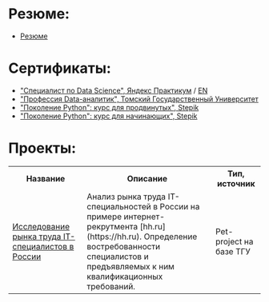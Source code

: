 # Резюме:
 - [Резюме](https://github.com/ArtemV0ronin/Main_page/blob/main/Voronin_Artem_CV.pdf)

# Сертификаты:
- ["Специалист по Data Science", Яндекс Практикум](https://github.com/ArtemV0ronin/Main_page/blob/main/Воронин%20Артем%20Александрович_20232ЦПДС00732.pdf) / [EN](https://github.com/ArtemV0ronin/Main_page/blob/main/Voronin%20Artem_20232ЦПДС00732.pdf)
- ["Профессия Data-аналитик", Томский Государственный Университет](https://github.com/ArtemV0ronin/Main_page/blob/main/Воронин_Удостоверение.pdf)
- ["Поколение Python": курс для продвинутых", Stepik](https://github.com/ArtemV0ronin/Main_page/blob/main/voronin-stepik-certificate-68343-3fd3043.pdf)
- ["Поколение Python": курс для начинающих", Stepik](https://github.com/ArtemV0ronin/Main_page/blob/main/voronin-stepik-certificate-58852-6de1bdb.pdf)

# Проекты:
<table>
<tr>
  <th>Название</th>
  <th>Описание</th>
  <th>Тип, источник</th>
</tr> 
<tr>
  <td><a href = "https://github.com/ArtemV0ronin">Исследование рынка труда IT-специалистов в России</a></td>
  <td>Анализ рынка труда IT-специальностей в России на примере интернет-рекрутмента [hh.ru] (https://hh.ru). Определение востребованности специалистов и предъявляемых к ним квалификационных требований. </td>
  <td>Pet-project на базе ТГУ</td>
</tr>

